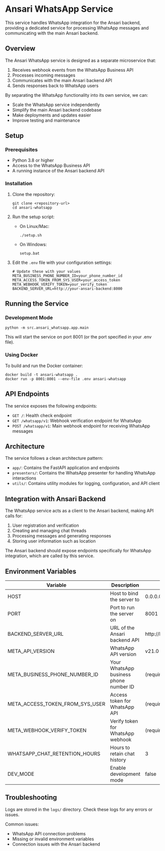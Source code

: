 # Ansari WhatsApp Service

This service handles WhatsApp integration for the Ansari backend, providing a dedicated service for processing WhatsApp messages and communicating with the main Ansari backend.

## Overview

The Ansari WhatsApp service is designed as a separate microservice that:

1. Receives webhook events from the WhatsApp Business API
2. Processes incoming messages
3. Communicates with the main Ansari backend API
4. Sends responses back to WhatsApp users

By separating the WhatsApp functionality into its own service, we can:
- Scale the WhatsApp service independently
- Simplify the main Ansari backend codebase
- Make deployments and updates easier
- Improve testing and maintenance

## Setup

### Prerequisites

- Python 3.8 or higher
- Access to the WhatsApp Business API
- A running instance of the Ansari backend API

### Installation

1. Clone the repository:
   ```
   git clone <repository-url>
   cd ansari-whatsapp
   ```

2. Run the setup script:
   - On Linux/Mac:
     ```
     ./setup.sh
     ```
   - On Windows:
     ```
     setup.bat
     ```

3. Edit the `.env` file with your configuration settings:
   ```
   # Update these with your values
   META_BUSINESS_PHONE_NUMBER_ID=your_phone_number_id
   META_ACCESS_TOKEN_FROM_SYS_USER=your_access_token
   META_WEBHOOK_VERIFY_TOKEN=your_verify_token
   BACKEND_SERVER_URL=http://your-ansari-backend:8000
   ```

## Running the Service

### Development Mode

```
python -m src.ansari_whatsapp.app.main
```

This will start the service on port 8001 (or the port specified in your .env file).

### Using Docker

To build and run the Docker container:

```
docker build -t ansari-whatsapp .
docker run -p 8001:8001 --env-file .env ansari-whatsapp
```

## API Endpoints

The service exposes the following endpoints:

- `GET /`: Health check endpoint
- `GET /whatsapp/v1`: Webhook verification endpoint for WhatsApp
- `POST /whatsapp/v1`: Main webhook endpoint for receiving WhatsApp messages

## Architecture

The service follows a clean architecture pattern:

- `app/`: Contains the FastAPI application and endpoints
- `presenters/`: Contains the WhatsApp presenter for handling WhatsApp interactions
- `utils/`: Contains utility modules for logging, configuration, and API client

## Integration with Ansari Backend

The WhatsApp service acts as a client to the Ansari backend, making API calls for:

1. User registration and verification
2. Creating and managing chat threads
3. Processing messages and generating responses
4. Storing user information such as location

The Ansari backend should expose endpoints specifically for WhatsApp integration, which are called by this service.

## Environment Variables

| Variable | Description | Default |
|----------|-------------|---------|
| HOST | Host to bind the server to | 0.0.0.0 |
| PORT | Port to run the server on | 8001 |
| BACKEND_SERVER_URL | URL of the Ansari backend API | http://localhost:8000 |
| META_API_VERSION | WhatsApp API version | v21.0 |
| META_BUSINESS_PHONE_NUMBER_ID | Your WhatsApp business phone number ID | (required) |
| META_ACCESS_TOKEN_FROM_SYS_USER | Access token for WhatsApp API | (required) |
| META_WEBHOOK_VERIFY_TOKEN | Verify token for WhatsApp webhook | (required) |
| WHATSAPP_CHAT_RETENTION_HOURS | Hours to retain chat history | 3 |
| DEV_MODE | Enable development mode | false |

## Troubleshooting

Logs are stored in the `logs/` directory. Check these logs for any errors or issues.

Common issues:
- WhatsApp API connection problems
- Missing or invalid environment variables
- Connection issues with the Ansari backend